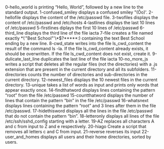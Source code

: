 0-hello_world is printing “Hello, World”, followed by a new line to the standard output. 1-confused_smiley displays  a confused smiley "(Ôo)'. 
2-hellofile displays the content of the /etc/passwd file.
3-twofiles displays the content of /etc/passwd and /etc/hosts
4-lastlines displays the last 10 lines of /etc/passwd
5-firstlines diplays the first 10 lines of /etc/passwd
6-third_line displays the third line of the file iacta
7-file creates a file named exactly \*\\'"Best School"\'\\*$\?\*\*\*\*\*:) containing the text Best School ending by a new line.
8-cwd_state writes into the file ls_cwd_content the result of the command ls -la. If the file ls_cwd_content already exists, it should be overwritten. If the file ls_cwd_content does not exist, create it.
9-dulicate_last_line duplicates the last line of the file iacta
10-no_more_js writes a script that deletes all the regular files (not the directories) with a .js extension that are present in the current directory and all its subfolders.
11-directories counts the number of directories and sub-directories in the current directory.
12-newest_files displays the 10 newest files in the current directory.
13-unique  takes a list of words as input and prints only words that appear exactly once.
14-findthatword displays lines containing the pattern “root” from the file /etc/passwd
15-countthatword displays the number of lines that contain the pattern “bin” in the file /etc/passwd
16-whatsnext displays  lines containing the pattern “root” and 3 lines after them in the file /etc/passwd.
17-hidethisword displays all the lines in the file /etc/passwd that do not contain the pattern “bin”.
18-letteronly displays all lines of the file /etc/ssh/sshd_config starting with a letter.
19-AZ replaces all characters A and c from input to Z and e respectively.
20-hiago Create a script that removes all letters c and C from input.
21-reverse reverses its input
22-user_and_homes displays all users and their home directories, sorted by users.